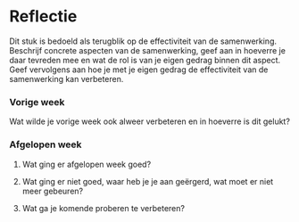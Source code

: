 Reflectie
==========

Dit stuk is bedoeld als terugblik op de effectiviteit van de samenwerking.
Beschrijf concrete aspecten van de samenwerking, geef aan in hoeverre je daar tevreden mee en wat de rol is
 van je eigen gedrag binnen dit aspect. Geef vervolgens aan hoe je met je eigen gedrag de effectiviteit van 
 de samenwerking kan verbeteren.
 

### Vorige week
Wat wilde je vorige week ook alweer verbeteren en in hoeverre is dit gelukt? 
>

### Afgelopen week

1. Wat ging er afgelopen week goed?
>

2. Wat ging er niet goed, waar heb je je aan geërgerd, wat moet er niet meer gebeuren?
> 
 
3. Wat ga je komende proberen te verbeteren?
>


